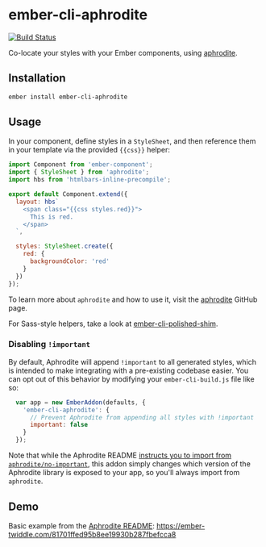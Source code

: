 # ember-cli-aphrodite

[![Build Status](https://travis-ci.org/IvyApp/ember-cli-aphrodite.svg?branch=master)](https://travis-ci.org/IvyApp/ember-cli-aphrodite)

Co-locate your styles with your Ember components, using [aphrodite][].

## Installation

```sh
ember install ember-cli-aphrodite
```

## Usage

In your component, define styles in a `StyleSheet`, and then reference them in your template via the provided `{{css}}` helper:

```js
import Component from 'ember-component';
import { StyleSheet } from 'aphrodite';
import hbs from 'htmlbars-inline-precompile';

export default Component.extend({
  layout: hbs`
    <span class="{{css styles.red}}">
      This is red.
    </span>
  `,

  styles: StyleSheet.create({
    red: {
      backgroundColor: 'red'
    }
  })
});
```

To learn more about `aphrodite` and how to use it, visit the [aphrodite][] GitHub page.

For Sass-style helpers, take a look at [ember-cli-polished-shim](https://github.com/IvyApp/ember-cli-polished-shim).

### Disabling `!important`

By default, Aphrodite will append `!important` to all generated styles, which is intended to make integrating with a pre-existing codebase easier. You can opt out of this behavior by modifying your `ember-cli-build.js` file like so:

```js
  var app = new EmberAddon(defaults, {
    'ember-cli-aphrodite': {
      // Prevent Aphrodite from appending all styles with !important
      important: false
    }
  });
```

Note that while the Aphrodite README [instructs you to import from `aphrodite/no-important`](https://github.com/Khan/aphrodite#disabling-important), this addon simply changes which version of the Aphrodite library is exposed to your app, so you'll always import from `aphrodite`.

## Demo

Basic example from the [Aphrodite README](https://github.com/Khan/aphrodite#api): https://ember-twiddle.com/81701ffed95b8ee19930b287fbefcca8

[aphrodite]: https://github.com/Khan/aphrodite
